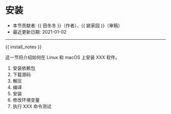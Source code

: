 # 安装

- 本节贡献者: {{ 田冬冬 }}（作者）、{{ 姚家园 }}（审稿）
- 最近更新日期: 2021-01-02

---

{{ install_notes }}

这一节将介绍如何在 Linux 和 macOS 上安装 XXX 软件。

1. 安装依赖包
2. 下载源码
3. 解压
4. 编译
5. 安装
6. 修改环境变量
7. 执行 XXX 命令测试
